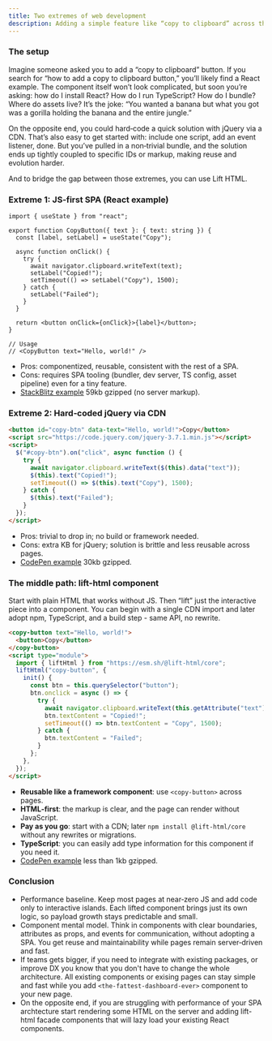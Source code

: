 ```yaml
---
title: Two extremes of web development
description: Adding a simple feature like “copy to clipboard” across the spectrum - from JS-first SPA to jQuery - and how liFt-html gives you a pragmatic middle path
---
```


### The setup

Imagine someone asked you to add a “copy to clipboard” button. If you search for
“how to add a copy to clipboard button,” you’ll likely find a React example. The
component itself won’t look complicated, but soon you’re asking: how do I
install React? How do I run TypeScript? How do I bundle? Where do assets live?
It’s the joke: “You wanted a banana but what you got was a gorilla holding the
banana and the entire jungle.”

On the opposite end, you could hard‑code a quick solution with jQuery via a CDN.
That’s also easy to get started with: include one script, add an event listener,
done. But you’ve pulled in a non‑trivial bundle, and the solution ends up
tightly coupled to specific IDs or markup, making reuse and evolution harder.

And to bridge the gap between those extremes, you can use Lift HTML.

### Extreme 1: JS‑first SPA (React example)

```tsx
import { useState } from "react";

export function CopyButton({ text }: { text: string }) {
  const [label, setLabel] = useState("Copy");

  async function onClick() {
    try {
      await navigator.clipboard.writeText(text);
      setLabel("Copied!");
      setTimeout(() => setLabel("Copy"), 1500);
    } catch {
      setLabel("Failed");
    }
  }

  return <button onClick={onClick}>{label}</button>;
}

// Usage
// <CopyButton text="Hello, world!" />
```

- Pros: componentized, reusable, consistent with the rest of a SPA.
- Cons: requires SPA tooling (bundler, dev server, TS config, asset pipeline)
  even for a tiny feature.
- [StackBlitz example](https://stackblitz.com/edit/vitejs-vite-vm3vyb3l?file=src%2FCopyButton.tsx)
  59kb gzipped (no server markup).

### Extreme 2: Hard‑coded jQuery via CDN

```html
<button id="copy-btn" data-text="Hello, world!">Copy</button>
<script src="https://code.jquery.com/jquery-3.7.1.min.js"></script>
<script>
  $("#copy-btn").on("click", async function () {
    try {
      await navigator.clipboard.writeText($(this).data("text"));
      $(this).text("Copied!");
      setTimeout(() => $(this).text("Copy"), 1500);
    } catch {
      $(this).text("Failed");
    }
  });
</script>
```

- Pros: trivial to drop in; no build or framework needed.
- Cons: extra KB for jQuery; solution is brittle and less reusable across pages.
- [CodePen example](https://codepen.io/jlarky/pen/ogjGLOL?editors=1000) 30kb
  gzipped.

### The middle path: lift-html component

Start with plain HTML that works without JS. Then “lift” just the interactive
piece into a component. You can begin with a single CDN import and later adopt
npm, TypeScript, and a build step - same API, no rewrite.

```html
<copy-button text="Hello, world!">
  <button>Copy</button>
</copy-button>
<script type="module">
  import { liftHtml } from "https://esm.sh/@lift-html/core";
  liftHtml("copy-button", {
    init() {
      const btn = this.querySelector("button");
      btn.onclick = async () => {
        try {
          await navigator.clipboard.writeText(this.getAttribute("text"));
          btn.textContent = "Copied!";
          setTimeout(() => btn.textContent = "Copy", 1500);
        } catch {
          btn.textContent = "Failed";
        }
      };
    },
  });
</script>
```

- **Reusable like a framework component**: use `<copy-button>` across pages.
- **HTML‑first**: the markup is clear, and the page can render without
  JavaScript.
- **Pay as you go**: start with a CDN; later `npm install @lift-html/core`
  without any rewrites or migrations.
- **TypeScript**: you can easily add type information for this component if you
  need it.
- [CodePen example](https://codepen.io/jlarky/pen/OPyxXYz?editors=1000) less
  than 1kb gzipped.

### Conclusion

- Performance baseline. Keep most pages at near‑zero JS and add code only to
  interactive islands. Each lifted component brings just its own logic, so
  payload growth stays predictable and small.
- Component mental model. Think in components with clear boundaries, attributes
  as props, and events for communication, without adopting a SPA. You get reuse
  and maintainability while pages remain server‑driven and fast.
- If teams gets bigger, if you need to integrate with existing packages, or
  improve DX you know that you don't have to change the whole architecture. All
  existing components or exising pages can stay simple and fast while you add
  `<the-fattest-dashboard-ever>` component to your new page.
- On the opposite end, if you are struggling with performance of your SPA
  archtecture start rendering some HTML on the server and adding lift-html
  facade components that will lazy load your existing React components.
